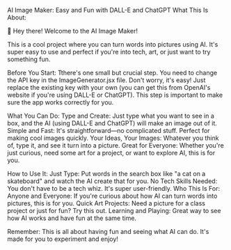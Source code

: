 AI Image Maker: Easy and Fun with DALL-E and ChatGPT
What This Is About:

👋 Hey there! Welcome to the AI Image Maker!

This is a cool project where you can turn words into pictures using AI. It's super easy to use and perfect if you're into tech, art, or just want to try something fun.

Before You Start:
Tthere's one small but crucial step. You need to change the API key in the ImageGenerator.jsx file. Don't worry, it's easy! Just replace the existing key with your own (you can get this from OpenAI's website if you're using DALL-E or ChatGPT). This step is important to make sure the app works correctly for you.

What You Can Do:
Type and Create: Just type what you want to see in a box, and the AI (using DALL-E and ChatGPT) will make an image out of it.
Simple and Fast: It's straightforward—no complicated stuff. Perfect for making cool images quickly.
Your Ideas, Your Images: Whatever you think of, type it, and see it turn into a picture.
Great for Everyone: Whether you're just curious, need some art for a project, or want to explore AI, this is for you.

How to Use It:
Just Type: Put words in the search box like "a cat on a skateboard" and watch the AI create that for you.
No Tech Skills Needed: You don't have to be a tech whiz. It's super user-friendly.
Who This Is For:
Anyone and Everyone: If you're curious about how AI can turn words into pictures, this is for you.
Quick Art Projects: Need a picture for a class project or just for fun? Try this out.
Learning and Playing: Great way to see how AI works and have fun at the same time.

Remember: This is all about having fun and seeing what AI can do. It's made for you to experiment and enjoy!
